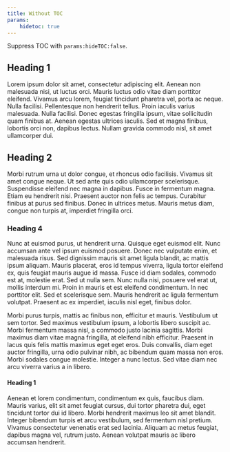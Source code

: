 ```yaml
---
title: Without TOC
params:
    hidetoc: true
---
```


Suppress TOC with ``params:hideTOC:false``.

## Heading 1
Lorem ipsum dolor sit amet, consectetur adipiscing elit. Aenean non malesuada nisi, ut luctus orci. Mauris luctus odio vitae diam porttitor eleifend. Vivamus arcu lorem, feugiat tincidunt pharetra vel, porta ac neque. Nulla facilisi. Pellentesque non hendrerit tellus. Proin iaculis varius malesuada. Nulla facilisi. Donec egestas fringilla ipsum, vitae sollicitudin quam finibus at. Aenean egestas ultrices iaculis. Sed et magna finibus, lobortis orci non, dapibus lectus. Nullam gravida commodo nisl, sit amet ullamcorper dui.

## Heading 2
Morbi rutrum urna ut dolor congue, et rhoncus odio facilisis. Vivamus sit amet congue neque. Ut sed ante quis odio ullamcorper scelerisque. Suspendisse eleifend nec magna in dapibus. Fusce in fermentum magna. Etiam eu hendrerit nisi. Praesent auctor non felis ac tempus. Curabitur finibus at purus sed finibus. Donec in ultrices metus. Mauris metus diam, congue non turpis at, imperdiet fringilla orci.

### Heading 4
Nunc at euismod purus, ut hendrerit urna. Quisque eget euismod elit. Nunc accumsan ante vel ipsum euismod posuere. Donec nec vulputate enim, et malesuada risus. Sed dignissim mauris sit amet ligula blandit, ac mattis ipsum aliquam. Mauris placerat, eros id tempus viverra, ligula tortor eleifend ex, quis feugiat mauris augue id massa. Fusce id diam sodales, commodo est at, molestie erat. Sed ut nulla sem. Nunc nulla nisi, posuere vel erat ut, mollis interdum mi. Proin in mauris et est eleifend condimentum. In nec porttitor elit. Sed et scelerisque sem. Mauris hendrerit ac ligula fermentum volutpat. Praesent ac ex imperdiet, iaculis nisl eget, finibus dolor.

Morbi purus turpis, mattis ac finibus non, efficitur et mauris. Vestibulum ut sem tortor. Sed maximus vestibulum ipsum, a lobortis libero suscipit ac. Morbi fermentum massa nisl, a commodo justo lacinia sagittis. Morbi maximus diam vitae magna fringilla, at eleifend nibh efficitur. Praesent in lacus quis felis mattis maximus eget eget eros. Duis convallis, diam eget auctor fringilla, urna odio pulvinar nibh, ac bibendum quam massa non eros. Morbi sodales congue molestie. Integer a nunc lectus. Sed vitae diam nec arcu viverra varius a in libero.

#### Heading 1
Aenean et lorem condimentum, condimentum ex quis, faucibus diam. Mauris varius, elit sit amet feugiat cursus, dui tortor pharetra dui, eget tincidunt tortor dui id libero. Morbi hendrerit maximus leo sit amet blandit. Integer bibendum turpis et arcu vestibulum, sed fermentum nisl pretium. Vivamus consectetur venenatis erat sed lacinia. Aliquam ac metus feugiat, dapibus magna vel, rutrum justo. Aenean volutpat mauris ac libero accumsan hendrerit.